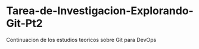# Tarea-de-Investigacion-Explorando-Git-Pt2
Continuacion de los estudios teoricos sobre Git para DevOps
